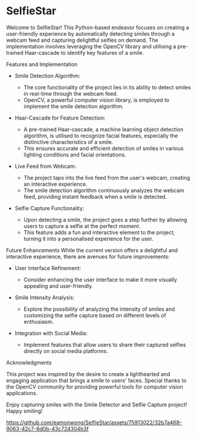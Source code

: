 # SelfieStar
Welcome to SelfieStar! This Python-based endeavor focuses on creating a user-friendly experience by automatically detecting smiles through a webcam feed and capturing delightful selfies on demand. The implementation involves leveraging the OpenCV library and utilising a pre-trained Haar-cascade to identify key features of a smile.

Features and Implementation
- Smile Detection Algorithm:
  - The core functionality of the project lies in its ability to detect smiles in real-time through the webcam feed.
  - OpenCV, a powerful computer vision library, is employed to implement the smile detection algorithm.

- Haar-Cascade for Feature Detection:
  - A pre-trained Haar-cascade, a machine learning object detection algorithm, is utilised to recognize facial features, especially the distinctive characteristics of a smile.
  - This ensures accurate and efficient detection of smiles in various lighting conditions and facial orientations.

- Live Feed from Webcam:
  - The project taps into the live feed from the user's webcam, creating an interactive experience.
  - The smile detection algorithm continuously analyzes the webcam feed, providing instant feedback when a smile is detected.

- Selfie Capture Functionality:
  - Upon detecting a smile, the project goes a step further by allowing users to capture a selfie at the perfect moment.
  - This feature adds a fun and interactive element to the project, turning it into a personalised experience for the user.

Future Enhancements
While the current version offers a delightful and interactive experience, there are avenues for future improvements:

- User Interface Refinement:
  - Consider enhancing the user interface to make it more visually appealing and user-friendly.

- Smile Intensity Analysis:
  - Explore the possibility of analyzing the intensity of smiles and customizing the selfie capture based on different levels of enthusiasm.

- Integration with Social Media:
  - Implement features that allow users to share their captured selfies directly on social media platforms.

Acknowledgments

This project was inspired by the desire to create a lighthearted and engaging application that brings a smile to users' faces. Special thanks to the OpenCV community for providing powerful tools for computer vision applications.

Enjoy capturing smiles with the Smile Detector and Selfie Capture project! Happy smiling!


https://github.com/eamonwong/SelfieStar/assets/75913022/32b7a468-9063-42c7-8d0b-43c724304b3f

